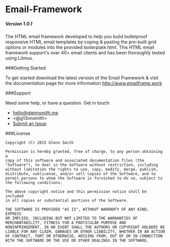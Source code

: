 # Email-Framework
##### Version 1.0.1

The HTML email framework developed to help you build bulletproof responsive HTML email templates by coping & pasting the pre-built grid options or modules into the provided boilerplate.html. This HTML email framework support's over 40+ email clients and has been thoroughly tested using Litmus. 

###Getting Started

To get started download the latest version of the Email Framework & visit the documentation page for more information http://www.emailframe.work

###Support

Need some help, or have a question.  Get in touch:

* <hello@glennsmith.me>
* <@g13nnsmith>
* [Submit an Issue](https://github.com/g13nn/Email-Framework/issues/new "Title")

###License

```
Copyright (C) 2015 Glenn Smith

Permission is hereby granted, free of charge, to any person obtaining a
copy of this software and associated documentation files (the
"Software"), to deal in the Software without restriction, including
without limitation the rights to use, copy, modify, merge, publish,
distribute, sublicense, and/or sell copies of the Software, and to
permit persons to whom the Software is furnished to do so, subject to
the following conditions:

The above copyright notice and this permission notice shall be included
in all copies or substantial portions of the Software.

THE SOFTWARE IS PROVIDED "AS IS", WITHOUT WARRANTY OF ANY KIND, EXPRESS
OR IMPLIED, INCLUDING BUT NOT LIMITED TO THE WARRANTIES OF
MERCHANTABILITY, FITNESS FOR A PARTICULAR PURPOSE AND
NONINFRINGEMENT. IN NO EVENT SHALL THE AUTHORS OR COPYRIGHT HOLDERS BE
LIABLE FOR ANY CLAIM, DAMAGES OR OTHER LIABILITY, WHETHER IN AN ACTION
OF CONTRACT, TORT OR OTHERWISE, ARISING FROM, OUT OF OR IN CONNECTION
WITH THE SOFTWARE OR THE USE OR OTHER DEALINGS IN THE SOFTWARE.
```


